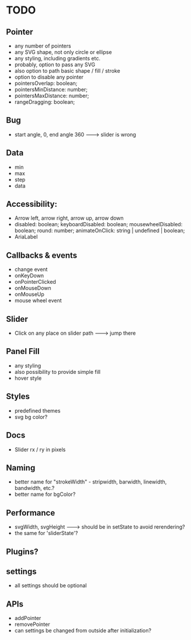 # TODO

## Pointer
- any number of pointers
- any SVG shape, not only circle or ellipse
- any styling, including gradients etc.
- probably, option to pass any SVG
- also option to path basic shape / fill / stroke
- option to disable any pointer
- pointersOverlap: boolean;
- pointersMinDistance: number;
- pointersMaxDistance: number;
- rangeDragging: boolean;

## Bug
- start angle, 0, end angle 360 ---> slider is wrong

## Data
- min
- max
- step
- data

## Accessibility:
- Arrow left, arrow right, arrow up, arrow down
- disabled: boolean;
  keyboardDisabled: boolean;
  mousewheelDisabled: boolean;
  round: number;
  animateOnClick: string | undefined | boolean;
- AriaLabel

## Callbacks & events
- change event
- onKeyDown
- onPointerClicked
- onMouseDown
- onMouseUp
- mouse wheel event

## Slider
- Click on any place on slider path ---> jump there

## Panel Fill
- any styling
- also possibility to provide simple fill
- hover style

## Styles
- predefined themes
- svg bg color?

## Docs
- Slider rx / ry in pixels

## Naming
- better name for "strokeWidth" - stripwidth, barwidth, linewidth, bandwidth, etc.?
- better name for bgColor?

## Performance
- svgWidth, svgHeight ---> should be in setState to avoid rerendering?
- the same for 'sliderState'?

## Plugins?

## settings
- all settings should be optional

## APIs
- addPointer
- removePointer
- can settings be changed from outside after initialization?